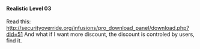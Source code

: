 #### Realistic Level 03

Read this: <http://securityoverride.org/infusions/pro_download_panel/download.php?did=51>
And what if I want more discount, the discount is controled by users, find it.

